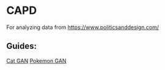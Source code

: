 # CAPD
For analyzing data from https://www.politicsanddesign.com/

## Guides:
[Cat GAN](https://github.com/simoninithomas/CatDCGAN/blob/master/Cat%20DCGAN.ipynb)
[Pokemon GAN](https://github.com/llSourcell/Pokemon_GAN)
